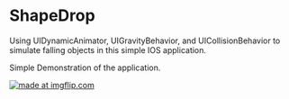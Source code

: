 # ShapeDrop

Using UIDynamicAnimator, UIGravityBehavior, and UICollisionBehavior to simulate falling objects in this simple IOS application.

Simple Demonstration of the application.

<a href="https://imgflip.com/gif/1yrfzk"><img src="https://i.imgflip.com/1yrfzk.gif" title="made at imgflip.com"/></a>
